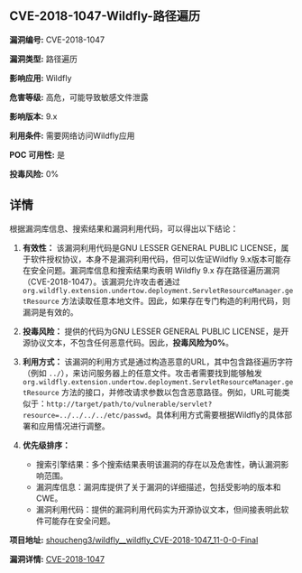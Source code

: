 ## CVE-2018-1047-Wildfly-路径遍历

**漏洞编号:** CVE-2018-1047

**漏洞类型:** 路径遍历

**影响应用:** Wildfly

**危害等级:** 高危，可能导致敏感文件泄露

**影响版本:** 9.x

**利用条件:** 需要网络访问Wildfly应用

**POC 可用性:** 是

**投毒风险:** 0%

## 详情

根据漏洞库信息、搜索结果和漏洞利用代码，可以得出以下结论：

1.  **有效性：**  该漏洞利用代码是GNU LESSER GENERAL PUBLIC LICENSE，属于软件授权协议，本身不是漏洞利用代码，但可以佐证Wildfly 9.x版本可能存在安全问题。漏洞库信息和搜索结果均表明 Wildfly 9.x 存在路径遍历漏洞（CVE-2018-1047）。该漏洞允许攻击者通过 `org.wildfly.extension.undertow.deployment.ServletResourceManager.getResource` 方法读取任意本地文件。因此，如果存在专门构造的利用代码，则漏洞是有效的。

2.  **投毒风险：**  提供的代码为GNU LESSER GENERAL PUBLIC LICENSE，是开源协议文本，不包含任何恶意代码。因此，**投毒风险为0%**。

3.  **利用方式：**  该漏洞的利用方式是通过构造恶意的URL，其中包含路径遍历字符（例如 `../`），来访问服务器上的任意文件。攻击者需要找到能够触发 `org.wildfly.extension.undertow.deployment.ServletResourceManager.getResource` 方法的接口，并修改请求参数以包含恶意路径。例如，URL可能类似于：`http://target/path/to/vulnerable/servlet?resource=../../../../etc/passwd`。具体利用方式需要根据Wildfly的具体部署和应用情况进行调整。

4.  **优先级排序：**
    *   搜索引擎结果：多个搜索结果表明该漏洞的存在以及危害性，确认漏洞影响范围。
    *   漏洞库信息：漏洞库提供了关于漏洞的详细描述，包括受影响的版本和CWE。
    *   漏洞利用代码：提供的漏洞利用代码实为开源协议文本，但间接表明此软件可能存在安全问题。

**项目地址:** [shoucheng3/wildfly__wildfly_CVE-2018-1047_11-0-0-Final](https://github.com/shoucheng3/wildfly__wildfly_CVE-2018-1047_11-0-0-Final)

**漏洞详情:** [CVE-2018-1047](https://nvd.nist.gov/vuln/detail/CVE-2018-1047)
